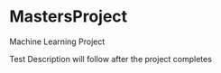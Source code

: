 # MastersProject
Machine Learning Project
<p>
   Test Description will follow after the project completes
</p>
